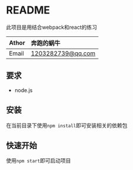 # README

此项目是用结合webpack和react的练习

| Athor | 奔跑的蜗牛 |
|:----|:----|
| Email | 1203282739@qq.com |


## 要求

+ node.js

## 安装

在当前目录下使用`npm install`即可安装相关的依赖包

## 快速开始

使用`npm start`即可启动项目